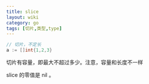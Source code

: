 ```yaml
---
title: slice
layout: wiki
category: go
tags: [切片,类型,type]
---
```


```go
// 切片，不定长
a := []int{1,2,3}
```

切片有容量，即最大不超过多少。注意，容量和长度不一样

slice 的零值是 nil 。